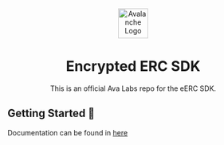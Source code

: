 <br/>

<p align="center">
  <a href="https://subnets.avax.network/">
      <picture>
        <img alt="Avalanche Logo" src="https://images.ctfassets.net/gcj8jwzm6086/Gse8dqDEnJtT87RsbbEf4/1609daeb09e9db4a6617d44623028356/Avalanche_Horizontal_White.svg" width="auto" height="60">
      </picture>
</a>
</p>

<h1 align="center">Encrypted ERC SDK</h1>
<p align="center">
  This is an official Ava Labs repo for the eERC SDK.
</p>

## Getting Started 🚀

Documentation can be found in [here](https://avacloud.gitbook.io/encrypted-erc/d87pGPcNAEEw9ISVd17M/usage/sdk-overview)

